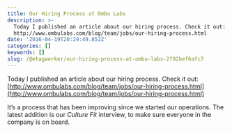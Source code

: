 ```yaml
---
title: Our Hiring Process at Ombu Labs
description: >-
  Today I published an article about our hiring process. Check it out:
  http://www.ombulabs.com/blog/team/jobs/our-hiring-process.html
date: '2016-04-19T20:29:49.852Z'
categories: []
keywords: []
slug: /@etagwerker/our-hiring-process-at-ombu-labs-2f92bef6afc7
---
```


Today I published an article about our hiring process. Check it out:
[http://www.ombulabs.com/blog/team/jobs/our-hiring-process.html](http://www.ombulabs.com/blog/team/jobs/our-hiring-process.html)

It’s a process that has been improving since we started our operations. The
latest addition is our _Culture Fit_ interview, to make sure everyone in the
company is on board.
